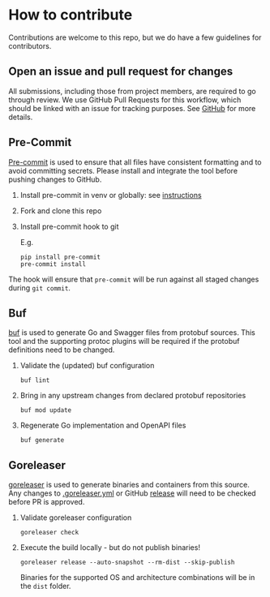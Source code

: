 # How to contribute

Contributions are welcome to this repo, but we do have a few guidelines for
contributors.

## Open an issue and pull request for changes

All submissions, including those from project members, are required to go through
review. We use GitHub Pull Requests for this workflow, which should be linked with
an issue for tracking purposes.
See [GitHub](https://help.github.com/articles/about-pull-requests/) for more details.

## Pre-Commit

[Pre-commit](https://pre-commit.com/) is used to ensure that all files have
consistent formatting and to avoid committing secrets. Please install and
integrate the tool before pushing changes to GitHub.

<!-- spell-checker: ignore venv -->
1. Install pre-commit in venv or globally: see [instructions](https://pre-commit.com/#installation)
2. Fork and clone this repo
3. Install pre-commit hook to git

   E.g.

   ```shell
   pip install pre-commit
   pre-commit install
   ```

The hook will ensure that `pre-commit` will be run against all staged changes
during `git commit`.

## Buf

[buf](https://buf.build/) is used to generate Go and Swagger files from protobuf
sources. This tool and the supporting protoc plugins will be required if the
protobuf definitions need to be changed.

1. Validate the (updated) buf configuration

   ```shell
   buf lint
   ```

2. Bring in any upstream changes from declared protobuf repositories

   ```shell
   buf mod update
   ```

3. Regenerate Go implementation and OpenAPI files

   ```shell
   buf generate
   ```

## Goreleaser

[goreleaser](https://goreleaser.com/) is used to generate binaries and containers
from this source. Any changes to [.goreleaser.yml](.goreleaser.yml) or GitHub
[release](.github/workflows/release.yml) will need to be checked before PR is
approved.

1. Validate goreleaser configuration

   ```shell
   goreleaser check
   ```

2. Execute the build locally - but do not publish binaries!

   ```shell
   goreleaser release --auto-snapshot --rm-dist --skip-publish
   ```

   Binaries for the supported OS and architecture combinations will be in the
   `dist` folder.
